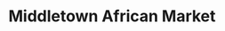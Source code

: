 ---
title: "Middletown African Market"
url: /middletown/middletown-african-market/
shop: supermarket
---